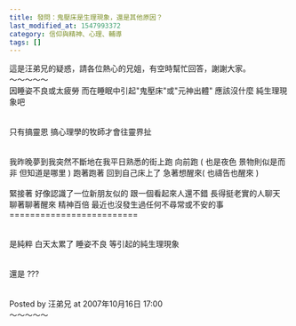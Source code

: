 ```yaml
---
title: 發問：鬼壓床是生理現象，還是其他原因？
last_modified_at: 1547993372
category: 信仰與精神、心理、輔導
tags: []
---
```


<p>這是汪弟兄的疑惑，請各位熱心的兄姐，有空時幫忙回答，謝謝大家。<br/><!--more-->～～～～～<br/>因睡姿不良或太疲勞 而在睡眠中引起"鬼壓床"或"元神出體" 應該沒什麼 純生理現象吧 <br/><br/><br/>只有搞靈恩 搞心理學的牧師才會往靈界扯 <br/><br/><br/>我昨晚夢到我突然不斷地在我平日熟悉的街上跑 向前跑 ( 也是夜色 景物則似是而非 但知道是哪里 ) 跑著跑著 回到自己床上了 急著想醒來( 也禱告也醒來 ) <br/><br/>緊接著 好像認識了一位新朋友似的 跟一個看起來人還不錯 長得挺老實的人聊天 聊著聊著醒來 精神百倍 最近也沒發生過任何不尋常或不安的事<br/>=========================<br/><br/><br/>是純粹 白天太累了 睡姿不良 等引起的純生理現象<br/><br/><br/>還是 ???<br/><br/><br/>Posted by 汪弟兄 at 2007年10月16日 17:00 <br/>～～～～～<br/><br/><br/>
</p>